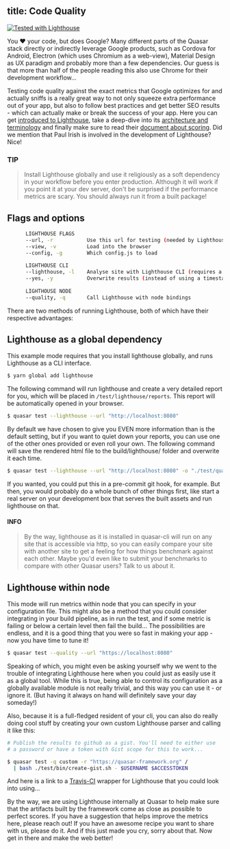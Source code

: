 title: Code Quality
---

<a href="https://github.com/GoogleChrome/lighthouse">
    <img alt="Tested with Lighthouse" src="https://img.shields.io/badge/tested with-Lighthouse-2fa4cf.svg">
</a>

You :heart: your code, but does Google? Many different parts of the Quasar stack directly or indirectly leverage Google products, such as Cordova for Android, Electron (which uses Chromium as a web-view), Material Design as UX paradigm and probably more than a few dependencies. Our guess is that more than half of the people reading this also use Chrome for their development workflow... 

Testing code quality against the exact metrics that Google optimizes for and actually sniffs is a really great way to not only squeeze extra performance out of your app, but also to follow best practices and get better SEO results - which can actually make or break the success of your app. Here you can get [introduced to Lighthouse](https://developers.google.com/web/tools/lighthouse), take a deep-dive into its [architecture and terminology](https://github.com/GoogleChrome/lighthouse/blob/master/docs/architecture.md) and finally make sure to read their [document about scoring](https://github.com/GoogleChrome/lighthouse/blob/master/docs/scoring.md). Did we mention that Paul Irish is involved in the development of Lighthouse? Nice!

### TIP
> Install Lighthouse globally and use it religiously as a soft dependency in your workflow before you enter production. Although it will work if you point it at your dev server, don't be surprised if the performance metrics are scary. You should always run it from a built package!

## Flags and options
```bash
      LIGHTHOUSE FLAGS
      --url, -r           Use this url for testing (needed by Lighthouse)
      --view, -v          Load into the browser
      --config, -g        Which config.js to load
      
      LIGHTHOUSE CLI
      --lighthouse, -l    Analyse site with Lighthouse CLI (requires a global install)
      --yes, -y           Overwrite results (instead of using a timestamp)
      
      LIGHTHOUSE NODE
      --quality, -q       Call Lighthouse with node bindings
```


There are two methods of running Lighthouse, both of which have their respective advantages:

## Lighthouse as a global dependency

This example mode requires that you install lighthouse globally, and runs Lighthouse as a CLI interface. 
```bash
$ yarn global add lighthouse
``` 

The following command will run lighthouse and create a very detailed report for you, which will be placed in `/test/lighthouse/reports`. This report will be automatically opened in your browser. 
```bash
$ quasar test --lighthouse --url "http://localhost:8080"
```

By default we have chosen to give you EVEN more information than is the default setting, but if you want to quiet down your reports, you can use one of the other ones provided or even roll your own. The following command will save the rendered html file to the build/lighthouse/ folder and overwrite it each time.

```bash
$ quasar test --lighthouse --url "http://localhost:8080" -o "./test/quality/configs/custom-config.js" -p "./build/lighthouse/" -y
```

If you wanted, you could put this in a pre-commit git hook, for example. But then, you would probably do a whole bunch of other things first, like start a real server on your development box that serves the built assets and run lighthouse on that.

#### INFO
> By the way, lighthouse as it is installed in quasar-cli will run on any site that is accessible via http, so you can easily compare your site with another site to get a feeling for how things benchmark against each other. Maybe you'd even like to submit your benchmarks to compare with other Quasar users? Talk to us about it.


## Lighthouse within node

This mode will run metrics within node that you can specify in your configuration file. This might also be a method that you could consider integrating in your build pipeline, as in run the test, and if some metric is failing or below a certain level then fail the build... The possibilities are endless, and it is a good thing that you were so fast in making your app - now you have time to tune it!

```bash
$ quasar test --quality --url "https://localhost:8080"
```


Speaking of which, you might even be asking yourself why we went to the trouble of integrating Lighthouse here when you could just as easily use it as a global tool. While this is true, being able to control its configuration as a globally available module is not really trivial, and this way you can use it - or ignore it. (But having it always on hand will definitely save your day someday!)

Also, because it is a full-fledged resident of your cli, you can also do really doing cool stuff by creating your own custom Lighthouse parser and calling it like this:

```bash 
# Publish the results to github as a gist. You'll need to either use 
# a password or have a token with Gist scope for this to work...

$ quasar test -q custom -r "https://quasar-framework.org" /
  | bash ./test/bin/create-gist.sh - $USERNAME $ACCESSTOKEN
```

And here is a link to a [Travis-CI](https://github.com/ebidel/lighthouse-ci) wrapper for Lighthouse that you could look into using...


By the way, we are using Lighthouse internally at Quasar to help make sure that the artifacts built by the framework come as close as possible to perfect scores. If you have a suggestion that helps improve the metrics here, please reach out! If you have an awesome recipe you want to share with us, please do it. And if this just made you cry, sorry about that. Now get in there and make the web better!